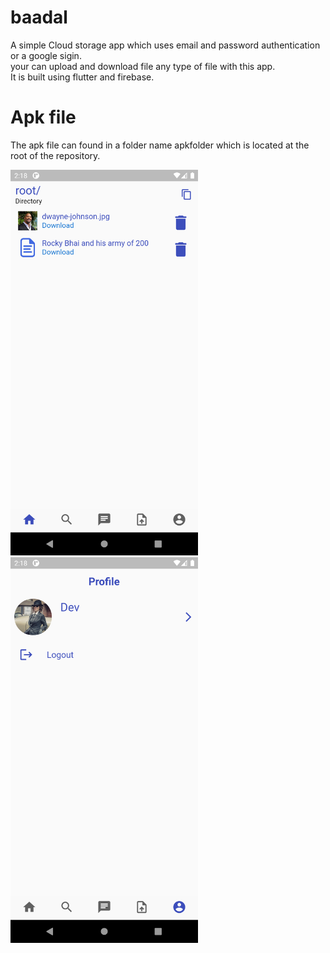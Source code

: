 # baadal

A simple Cloud storage app which uses email and password authentication or a google sigin.  
your can upload and download file any type of file with this app.    
It is built using flutter and firebase.

# Apk file

The apk file can found in a folder name apkfolder which is located at the root of the repository.  

<img src = "images/Screenshot_1626770921.png" width = "300"> <img src = "images/Screenshot_1626770929.png" width = "300">

